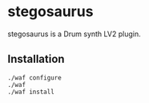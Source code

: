 # stegosaurus
stegosaurus is a Drum synth LV2 plugin.

## Installation
```
./waf configure
./waf
./waf install
```
